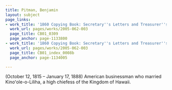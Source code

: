 ```yaml
---
title: Pitman, Benjamin
layout: subject
page_links:
- work_title: '1860 Copying Book: Secretary''s Letters and Treasurer''s Letters, 2005.062.003  '
  work_url: pages/works/2005-062-003
  page_title: CB01_0309
  page_anchor: page-1133800
- work_title: '1860 Copying Book: Secretary''s Letters and Treasurer''s Letters, 2005.062.003  '
  work_url: pages/works/2005-062-003
  page_title: CB01_index_0008b
  page_anchor: page-1134005

---
```

<p>(October 12, 1815 – January 17, 1888) American businessman who married Kinoʻole-o-Liliha, a high chiefess of the Kingdom of Hawaii.</p>
